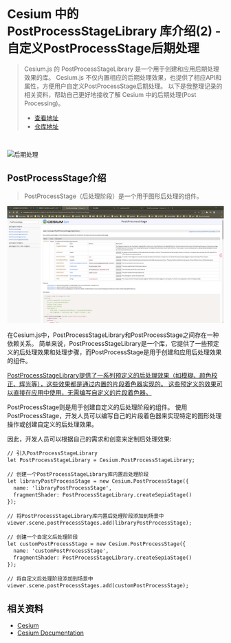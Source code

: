 # Cesium 中的 PostProcessStageLibrary 库介绍(2) - 自定义PostProcessStage后期处理

> Cesium.js 的 PostProcessStageLibrary 是一个用于创建和应用后期处理效果的库。
> Cesium.js 不仅内置相应的后期处理效果，也提供了相应API和属性，方便用户自定义PostProcessStage后期处理。
> 以下是我整理记录的相关资料，帮助自己更好地接收了解 Cesium 中的后期处理(Post Processing)。
> 
> - [查看地址](https://cesium-custom-post-process.vercel.app/)
> - [仓库地址](https://github.com/WaterSeeding/CesiumCustomPostProcess)

<br />

![后期处理](./Cesium场景的PostProcessStageLibrary/1.gif)

## PostProcessStage介绍

> PostProcessStage（后处理阶段）是一个用于图形后处理的组件。

![后期处理](./Cesium场景的PostProcessStageLibrary/8.png)

在Cesium.js中，PostProcessStageLibrary和PostProcessStage之间存在一种依赖关系。
简单来说，PostProcessStageLibrary是一个库，它提供了一些预定义的后处理效果和处理步骤，而PostProcessStage是用于创建和应用后处理效果的组件。

[PostProcessStageLibrary提供了一系列预定义的后处理效果（如模糊、颜色校正、辉光等），这些效果都是通过内置的片段着色器实现的。
这些预定义的效果可以直接在应用中使用，无需编写自定义的片段着色器。](https://juejin.cn/post/7267091417029476413)

PostProcessStage则是用于创建自定义的后处理阶段的组件。
使用PostProcessStage，开发人员可以编写自己的片段着色器来实现特定的图形处理操作或创建自定义的后处理效果。

因此，开发人员可以根据自己的需求和创意来定制后处理效果:

```tsx
// 引入PostProcessStageLibrary
let PostProcessStageLibrary = Cesium.PostProcessStageLibrary;

// 创建一个PostProcessStageLibrary库内置后处理阶段
let libraryPostProcessStage = new Cesium.PostProcessStage({
  name: 'libraryPostProcessStage',
  fragmentShader: PostProcessStageLibrary.createSepiaStage()
});

// 将PostProcessStageLibrary库内置后处理阶段添加到场景中
viewer.scene.postProcessStages.add(libraryPostProcessStage);

// 创建一个自定义后处理阶段
let customPostProcessStage = new Cesium.PostProcessStage({
  name: 'customPostProcessStage',
  fragmentShader: PostProcessStageLibrary.createSepiaStage()
});

// 将自定义后处理阶段添加到场景中
viewer.scene.postProcessStages.add(customPostProcessStage);
```

## 相关资料

- [Cesium](https://cesium.com/)
- [Cesium Documentation](https://cesium.com/docs/)
